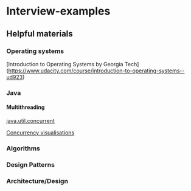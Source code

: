 # Interview-examples

## Helpful materials

### Operating systems
[Introduction to Operating Systems by Georgia Tech] (https://www.udacity.com/course/introduction-to-operating-systems--ud923)

### Java

#### Multithreading
[java.util.concurrent](https://docs.oracle.com/javase/7/docs/api/java/util/concurrent/package-summary.html)

[Concurrency visualisations](https://sourceforge.net/projects/javaconcurrenta/?source=typ_redirect)

### Algorithms

### Design Patterns

### Architecture/Design


